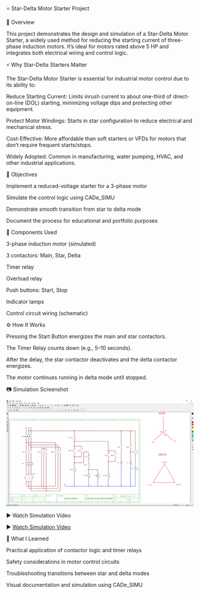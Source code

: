 ⭐ Star-Delta Motor Starter Project

🔧 Overview

This project demonstrates the design and simulation of a Star-Delta Motor Starter, a widely used method for reducing the starting current of three-phase induction motors. It’s ideal for motors rated above 5 HP and integrates both electrical wiring and control logic.

⚡ Why Star-Delta Starters Matter

The Star-Delta Motor Starter is essential for industrial motor control due to its ability to:

Reduce Starting Current: Limits inrush current to about one-third of direct-on-line (DOL) starting, minimizing voltage dips and protecting other equipment.

Protect Motor Windings: Starts in star configuration to reduce electrical and mechanical stress.

Cost-Effective: More affordable than soft starters or VFDs for motors that don’t require frequent starts/stops.

Widely Adopted: Common in manufacturing, water pumping, HVAC, and other industrial applications.

🎯 Objectives

Implement a reduced-voltage starter for a 3-phase motor

Simulate the control logic using CADe_SIMU

Demonstrate smooth transition from star to delta mode

Document the process for educational and portfolio purposes

🧰 Components Used

3-phase induction motor (simulated)

3 contactors: Main, Star, Delta

Timer relay

Overload relay

Push buttons: Start, Stop

Indicator lamps

Control circuit wiring (schematic)

⚙️ How It Works

Pressing the Start Button energizes the main and star contactors.

The Timer Relay counts down (e.g., 5–10 seconds).

After the delay, the star contactor deactivates and the delta contactor energizes.

The motor continues running in delta mode until stopped.

📷 Simulation Screenshot

![Star-Delta Simulation Screenshot](./Screenshot/star-delta_motor_starter.png)

▶️ Watch Simulation Video

▶️ [Watch Simulation Video](https://drive.google.com/file/d/1_rXf5xz2FHWXCqby2e-nmJG2SQCEl1tB/view?usp=sharing)


🧠 What I Learned

Practical application of contactor logic and timer relays

Safety considerations in motor control circuits

Troubleshooting transitions between star and delta modes

Visual documentation and simulation using CADe_SIMU
